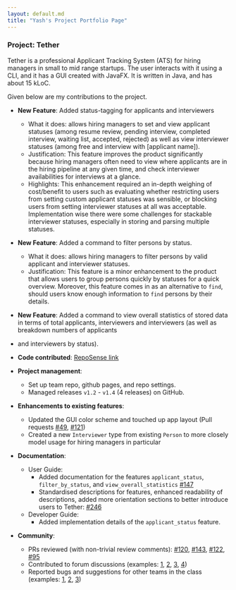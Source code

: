 ```yaml
---
layout: default.md
title: "Yash's Project Portfolio Page"
---
```


### Project: Tether

Tether is a professional Applicant Tracking System (ATS) for hiring managers in small to mid range startups. The user interacts with it using a CLI, and it has a GUI created with JavaFX. It is written in Java, and has about 15 kLoC.

Given below are my contributions to the project.

* **New Feature**: Added status-tagging for applicants and interviewers
    * What it does: allows hiring managers to set and view applicant statuses (among resume review, pending interview, completed interview, waiting list, accepted, rejected) as well as view interviewer statuses (among free and interview with [applicant name]).
    * Justification: This feature improves the product significantly because hiring managers often need to view where applicants are in the hiring pipeline at any given time, and check interviewer availabilities for interviews at a glance.
    * Highlights: This enhancement required an in-depth weighing of cost/benefit to users such as evaluating whether restricting users from setting custom applicant statuses was sensible, or blocking users from setting interviewer statuses at all was acceptable. Implementation wise there were some challenges for stackable interviewer statuses, especially in storing and parsing multiple statuses.

* **New Feature**: Added a command to filter persons by status.
    * What it does: allows hiring managers to filter persons by valid applicant and interviewer statuses.
    * Justification: This feature is a minor enhancement to the product that allows users to group persons quickly by statuses for a quick overview. Moreover, this feature comes in as an alternative to `find`, should users know enough information to `find` persons by their details.

* **New Feature**: Added a command to view overall statistics of stored data in terms of total applicants, interviewers and interviewers (as well as breakdown numbers of applicants
* and interviewers by status).


* **Code contributed**: [RepoSense link](https://nus-cs2103-ay2324s2.github.io/tp-dashboard/?search=&sort=groupTitle&sortWithin=title&timeframe=commit&mergegroup=&groupSelect=groupByRepos&breakdown=true&checkedFileTypes=docs~functional-code~test-code~other&since=2024-02-23&tabOpen=true&tabType=authorship&tabAuthor=yashpola&tabRepo=AY2324S2-CS2103T-F11-3/tp%5Bmaster%5D&authorshipIsMergeGroup=false&authorshipFileTypes=docs~functional-code~test-code~other&authorshipIsBinaryFileTypeChecked=false&authorshipIsIgnoredFilesChecked=false)

* **Project management**:
    * Set up team repo, github pages, and repo settings.
    * Managed releases `v1.2` - `v1.4` (4 releases) on GitHub.

* **Enhancements to existing features**:
    * Updated the GUI color scheme and touched up app layout (Pull requests [\#49](https://github.com/AY2324S2-CS2103T-F11-3/tp/pull/49/files), [\#121](https://github.com/AY2324S2-CS2103T-F11-3/tp/pull/121/files))
    * Created a new `Interviewer` type from existing `Person` to more closely model usage for hiring managers in particular

* **Documentation**:
    * User Guide:
        * Added documentation for the features `applicant_status`, `filter_by_status`, and `view_overall_statistics` [\#147](https://github.com/AY2324S2-CS2103T-F11-3/tp/pull/147)
        * Standardised descriptions for features, enhanced readability of descriptions, added more orientation sections to better introduce users to Tether: [\#246](https://github.com/AY2324S2-CS2103T-F11-3/tp/pull/246)
    * Developer Guide:
        * Added implementation details of the `applicant_status` feature.

* **Community**:
    * PRs reviewed (with non-trivial review comments): [\#120](https://github.com/AY2324S2-CS2103T-F11-3/tp/pull/120), [\#143](https://github.com/AY2324S2-CS2103T-F11-3/tp/pull/143), [\#122](https://github.com/AY2324S2-CS2103T-F11-3/tp/pull/122), [\#95](https://github.com/AY2324S2-CS2103T-F11-3/tp/pull/95)
    * Contributed to forum discussions (examples: [1](https://github.com/nus-cs2103-AY2324S2/forum/issues/667), [2](https://github.com/nus-cs2103-AY2324S2/forum/issues/584), [3](https://github.com/nus-cs2103-AY2324S2/forum/issues/583), [4](https://github.com/nus-cs2103-AY2324S2/forum/issues/732))
    * Reported bugs and suggestions for other teams in the class (examples: [1](https://github.com/AY2324S2-CS2103-F15-1/tp/issues/263), [2](https://github.com/AY2324S2-CS2103-F15-1/tp/issues/211), [3](https://github.com/AY2324S2-CS2103-F15-1/tp/issues/215))


